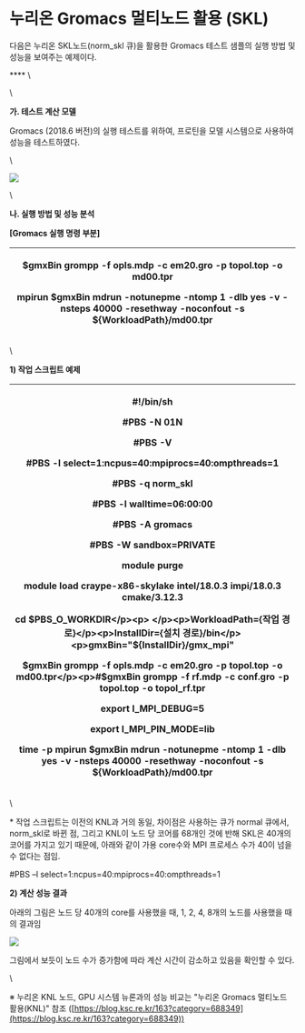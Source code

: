 # 누리온 Gromacs 멀티노드 활용 (SKL)

다음은 누리온 SKL노드(norm\_skl 큐)을 활용한 Gromacs 테스트 샘플의 실행 방법 및 성능을 보여주는 예제이다.

&#x20;**** \


\


**가. 테스트 계산 모델**

Gromacs (2018.6 버전)의 실행 테스트를 위하여, 프로틴을 모델 시스템으로 사용하여 성능을 테스트하였다.

\


![](https://t1.daumcdn.net/cfile/tistory/998DBD375DB6366835)

\


&#x20; &#x20;

**나. 실행 방법 및 성능 분석**

**\[Gromacs 실행 명령 부분]**

| <p>$gmxBin grompp -f opls.mdp -c em20.gro -p topol.top -o md00.tpr</p><p>mpirun $gmxBin mdrun -notunepme -ntomp 1 -dlb yes -v -nsteps 40000 -resethway -noconfout -s ${WorkloadPath}/md00.tpr</p> |
| ------------------------------------------------------------------------------------------------------------------------------------------------------------------------------------------------- |

\


**1) 작업 스크립트 예제**

| <p>#!/bin/sh</p><p>#PBS -N 01N</p><p>#PBS -V</p><p>#PBS -l select=1:ncpus=40:mpiprocs=40:ompthreads=1</p><p>#PBS -q norm_skl</p><p>#PBS -l walltime=06:00:00</p><p>#PBS -A gromacs</p><p>#PBS -W sandbox=PRIVATE</p><p> </p><p>module purge</p><p>module load craype-x86-skylake intel/18.0.3 impi/18.0.3 cmake/3.12.3</p><p> </p><p>cd $PBS_O_WORKDIR</p><p> </p><p>WorkloadPath={작업 경로}</p><p>InstallDir={설치 경로}/bin</p><p>gmxBin="${InstallDir}/gmx_mpi"</p><p> </p><p>$gmxBin grompp -f opls.mdp -c em20.gro -p topol.top -o md00.tpr</p><p>#$gmxBin grompp -f rf.mdp -c conf.gro -p topol.top -o topol_rf.tpr</p><p> </p><p>export I_MPI_DEBUG=5</p><p>export I_MPI_PIN_MODE=lib</p><p> </p><p>time -p mpirun $gmxBin mdrun -notunepme -ntomp 1 -dlb yes -v -nsteps 40000 -resethway -noconfout -s ${WorkloadPath}/md00.tpr</p> |
| ------------------------------------------------------------------------------------------------------------------------------------------------------------------------------------------------------------------------------------------------------------------------------------------------------------------------------------------------------------------------------------------------------------------------------------------------------------------------------------------------------------------------------------------------------------------------------------------------------------------------------------------------------------------------------------------------------------------------------------------------------------------------------------------------------------------------------------ |

\


\* 작업 스크립트는 이전의 KNL과 거의 동일, 차이점은 사용하는 큐가 normal 큐에서, norm\_skl로 바뀐 점, 그리고 KNL이 노드 당 코어를 68개인 것에 반해 SKL은 40개의 코어를 가지고 있기 때문에, 아래와 같이 가용 core수와 MPI 프로세스 수가 40이 넘을 수 없다는 점임.&#x20;

\#PBS –l select=1:ncpus=40:mpiprocs=40:ompthreads=1

&#x20;

**2) 계산 성능 결과**

아래의 그림은 노드 당 40개의 core를 사용했을 때, 1, 2, 4, 8개의 노드를 사용했을 때의 결과임

![](https://t1.daumcdn.net/cfile/tistory/998B61475DBF511817)

그림에서 보듯이 노드 수가 증가함에 따라 계산 시간이 감소하고 있음을 확인할 수 있다.&#x20;

\


※ 누리온 KNL 노드, GPU 시스템 뉴론과의 성능 비교는 "누리온 Gromacs 멀티노드 활용(KNL)" 참조 ([https://blog.ksc.re.kr/163?category=688349](https://blog.ksc.re.kr/163?category=688349))
